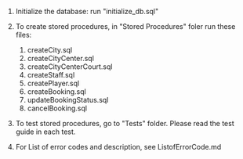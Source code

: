 1. Initialize the database: run "initialize_db.sql"
2. To create stored procedures, in "Stored Procedures" foler run these files:

    1. createCity.sql
    2. createCityCenter.sql
    3. createCityCenterCourt.sql
    4. createStaff.sql
    5. createPlayer.sql
    6. createBooking.sql
    7. updateBookingStatus.sql
    8. cancelBooking.sql
    
3. To test stored procedures, go to "Tests" folder. Please read the test guide in each test.  
4. For List of error codes and description, see ListofErrorCode.md
